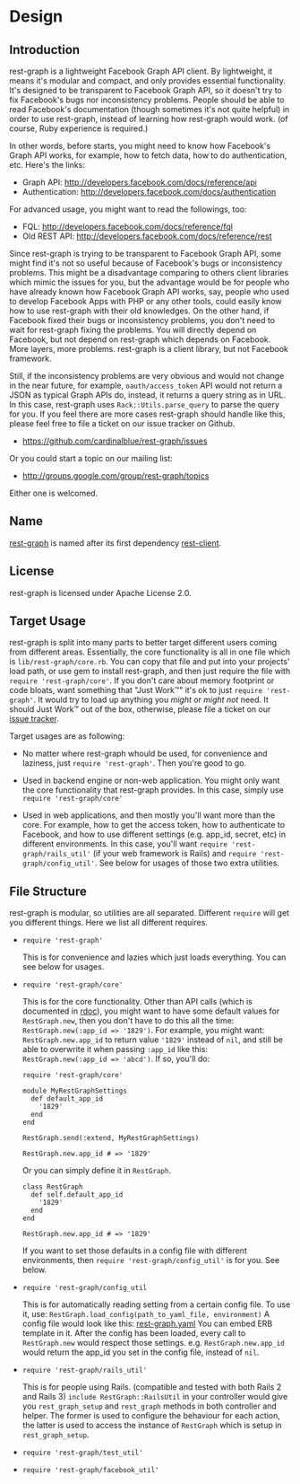 
# Design

## Introduction

rest-graph is a lightweight Facebook Graph API client.  By lightweight, it
means it's modular and compact, and only provides essential functionality.
It's designed to be transparent to Facebook Graph API, so it doesn't try to
fix Facebook's bugs nor inconsistency problems.  People should be able to
read Facebook's documentation (though sometimes it's not quite helpful) in
order to use rest-graph, instead of learning how rest-graph would work.
(of course, Ruby experience is required.)

In other words, before starts, you might need to know how Facebook's Graph
API works, for example, how to fetch data, how to do authentication, etc.
Here's the links:

* Graph API: <http://developers.facebook.com/docs/reference/api>
* Authentication: <http://developers.facebook.com/docs/authentication>

For advanced usage, you might want to read the followings, too:

* FQL: <http://developers.facebook.com/docs/reference/fql>
* Old REST API: <http://developers.facebook.com/docs/reference/rest>

Since rest-graph is trying to be transparent to Facebook Graph API, some
might find it's not so useful because of Facebook's bugs or inconsistency
problems.  This might be a disadvantage comparing to others client libraries
which mimic the issues for you, but the advantage would be for people who
have already known how Facebook Graph API works, say, people who used to
develop Facebook Apps with PHP or any other tools, could easily know how to
use rest-graph with their old knowledges.  On the other hand, if Facebook
fixed their bugs or inconsistency problems, you don't need to wait for
rest-graph fixing the problems.  You will directly depend on Facebook,
but not depend on rest-graph which depends on Facebook.  More layers,
more problems.  rest-graph is a client library, but not Facebook framework.

Still, if the inconsistency problems are very obvious and would not change
in the near future, for example, `oauth/access_token` API would not return
a JSON as typical Graph APIs do, instead, it returns a query string as in
URL.  In this case, rest-graph uses `Rack::Utils.parse_query` to parse the
query for you.  If you feel there are more cases rest-graph should handle
like this, please feel free to file a ticket on our issue tracker on Github.

* <https://github.com/cardinalblue/rest-graph/issues>

Or you could start a topic on our mailing list:

* <http://groups.google.com/group/rest-graph/topics>

Either one is welcomed.

## Name

[rest-graph][] is named after its first dependency [rest-client][].

[rest-graph]: https://github.com/cardinalblue/rest-graph
[rest-client]: https://github.com/archiloque/rest-client

## License

rest-graph is licensed under Apache License 2.0.

## Target Usage

rest-graph is split into many parts to better target different users coming
from different areas.  Essentially, the core functionality is all in one file
which is `lib/rest-graph/core.rb`.  You can copy that file and put into your
projects' load path, or use gem to install rest-graph, and then just require
the file with `require 'rest-graph/core'`.  If you don't care about memory
footprint or code bloats, want something that "Just Work&trade;" it's ok to
just `require 'rest-graph'`.  It would try to load up anything you *might*
or *might not* need.  It should Just Work&trade; out of the box, otherwise,
please file a ticket on our [issue tracker][].

[issue tracker]: https://github.com/cardinalblue/rest-graph/issues

Target usages are as following:

* No matter where rest-graph whould be used, for convenience and laziness,
  just `require 'rest-graph'`.  Then you're good to go.

* Used in backend engine or non-web application.  You might only want the
  core functionality that rest-graph provides.  In this case, simply use
  `require 'rest-graph/core'`

* Used in web applications, and then mostly you'll want more than the core.
  For example, how to get the access token, how to authenticate to Facebook,
  and how to use different settings (e.g. app_id, secret, etc) in different
  environments.  In this case, you'll want `require 'rest-graph/rails_util'`
  (if your web framework is Rails) and `require 'rest-graph/config_util'`.
  See below for usages of those two extra utilities.

## File Structure

rest-graph is modular, so utilities are all separated.  Different `require`
will get you different things.  Here we list all different requires.

* `require 'rest-graph'`

  This is for convenience and lazies which just loads everything.
  You can see below for usages.

* `require 'rest-graph/core'`

  This is for the core functionality.  Other than API calls (which is
  documented in [rdoc][]), you might want to have some default values
  for `RestGraph.new`, then you don't have to do this all the time:
  `RestGraph.new(:app_id => '1829')`.  For example, you might want:
  `RestGraph.new.app_id` to return value `'1829'` instead of `nil`,
  and still be able to overwrite it when passing `:app_id` like this:
  `RestGraph.new(:app_id => 'abcd')`. If so, you'll do:

      require 'rest-graph/core'

      module MyRestGraphSettings
        def default_app_id
          '1829'
        end
      end

      RestGraph.send(:extend, MyRestGraphSettings)

      RestGraph.new.app_id # => '1829'

  Or you can simply define it in `RestGraph`.

      class RestGraph
        def self.default_app_id
          '1829'
        end
      end

      RestGraph.new.app_id # => '1829'

  If you want to set those defaults in a config file with different
  environments, then `require 'rest-graph/config_util'` is for you.
  See below.

[rdoc]: http://rdoc.info/projects/cardinalblue/rest-graph

* `require 'rest-graph/config_util`

  This is for automatically reading setting from a certain config file.
  To use it, use: `RestGraph.load_config(path_to_yaml_file, environment)`
  A config file would look like this: [rest-graph.yaml][]  You can embed
  ERB template in it.  After the config has been loaded, every call to
  `RestGraph.new` would respect those settings.  e.g. `RestGraph.new.app_id`
  would return the app_id you set in the config file, instead of `nil`.

[rest-graph.yaml]: ../test/config/rest-graph.yaml

* `require 'rest-graph/rails_util'`

  This is for people using Rails. (compatible and tested with both Rails 2
  and Rails 3)  `include RestGraph::RailsUtil` in your controller would
  give you `rest_graph_setup` and `rest_graph` methods in both controller
  and helper.  The former is used to configure the behaviour for each action,
  the latter is used to access the instance of `RestGraph` which is setup in
  `rest_graph_setup`.

* `require 'rest-graph/test_util'`
* `require 'rest-graph/facebook_util'`
